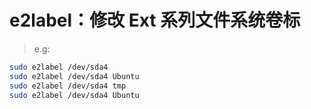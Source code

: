 # e2label：修改 Ext 系列文件系统卷标

> e.g: 
```Bash
sudo e2label /dev/sda4
sudo e2label /dev/sda4 Ubuntu
sudo e2label /dev/sda4 tmp
sudo e2label /dev/sda4 Ubuntu
```

